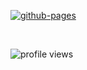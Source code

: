 <!-- 
<p align="center">
<a href="https://twitter.com/michele_dinelli">twitter</a> • <a href="https://www.linkedin.com/in/michele-dinelli-080451214/">linkedin</a> • <a href="mailto:dinellimichele00@gmail.com">mail</a> • <a href="https://michele-dinelli-cv.puter.site/">curriculum</a> • <a href="https://micheledinelli.github.io">personal website</a>
<p>

&nbsp;

<p align="center">Hello, I'm Michele 😄</p>

&nbsp;

<p align="center">I am a computer science student, passionate about technology and keen on learning new things!</p>

&nbsp;

<p align="center">
    <img src="https://github-readme-stats.vercel.app/api/top-langs/?username=micheledinelli&layout=compact" />
</p>

&nbsp;

<p align="center">
    <ins>Recent work</ins>
</p>

&nbsp;

<p align="center">
    <a href="https://github.com/micheledinelli/text-distances">
        <img height=120 src="https://github-readme-stats.vercel.app/api/pin/?username=micheledinelli&repo=text-distances" />
    </a>
    <a href="https://github.com/micheledinelli/aculei-be">
        <img height=120 src="https://github-readme-stats.vercel.app/api/pin/?username=micheledinelli&repo=aculei-be" />
    </a>
</p> 



<p align="center">
    <ins>Try also</ins> 😉
</p>

&nbsp;

```zsh
npx micheledinelli
```


![Java](https://img.shields.io/badge/Docker-2496ED.svg?style=flat&logo=Docker&logoColor=white)
![Java](https://img.shields.io/badge/Java-ED8B00?style=flat&logo=java&logoColor=white)
![Python](https://img.shields.io/badge/Python-3776AB.svg?styleflat&logo=Python&logoColor=white)
![JavaScript](https://img.shields.io/badge/JavaScript-F7DF1E.svg?style=flat&logo=JavaScript&logoColor=black)
![WebGL](https://img.shields.io/badge/WebGL-990000.svg?style=flat&logo=WebGL&logoColor=white)
-->

[![github-pages](https://img.shields.io/badge/GitHub%20Pages-222222.svg?style=flat&logo=GitHub-Pages&logoColor=white)](https://micheledinelli.github.io/)

&nbsp;

![profile views](https://komarev.com/ghpvc/?username=mciheledinelli&color=blueviolet)
